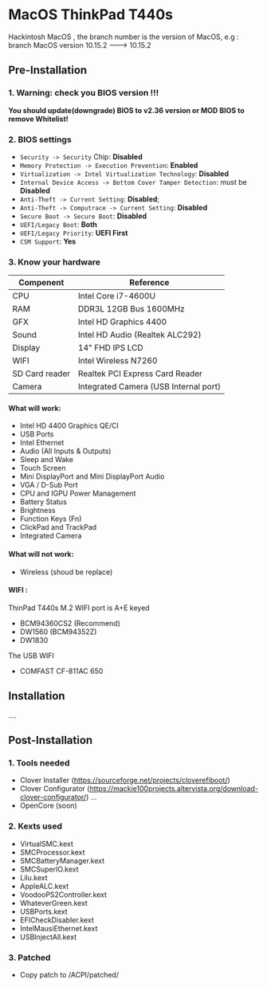 # MacOS ThinkPad T440s
Hackintosh MacOS , the branch number is the version of MacOS,
 e.g :
branch      MacOS version
10.15.2 ---> 10.15.2

## Pre-Installation

### 1. Warning: check you BIOS version !!!

**You should update(downgrade) BIOS to v2.36 version or MOD BIOS to remove Whitelist!**

### 2. BIOS settings

- `Security -> Security` Chip: **Disabled**
- `Memory Protection -> Execution Prevention`: **Enabled**
- `Virtualization -> Intel Virtualization Technology`: **Disabled**
- `Internal Device Access -> Bottom Cover Tamper Detection`: must be **Disabled**
- `Anti-Theft -> Current Setting`: **Disabled**;
- `Anti-Theft -> Computrace -> Current Setting`: **Disabled**
- `Secure Boot -> Secure Boot`: **Disabled**
- `UEFI/Legacy Boot`: **Both**
- `UEFI/Legacy Priority`: **UEFI First**
- `CSM Support`: **Yes**

### 3. Know your hardware

|Compenent|Reference|
|---|---|
|CPU|Intel Core i7-4600U|
|RAM|DDR3L 12GB Bus 1600MHz|
|GFX|Intel HD Graphics 4400|
|Sound|Intel HD Audio (Realtek ALC292)|
|Display|14" FHD IPS LCD|
|WIFI|Intel Wireless N7260|
|SD Card reader|Realtek PCI Express Card Reader|
|Camera|Integrated Camera (USB Internal port)|

#### What will work:
- Intel HD 4400 Graphics QE/CI
- USB Ports
- Intel Ethernet
- Audio (All Inputs & Outputs)
- Sleep and Wake
- Touch Screen
- Mini DisplayPort and Mini DisplayPort Audio
- VGA / D-Sub Port
- CPU and IGPU Power Management
- Battery Status
- Brightness
- Function Keys (Fn)
- ClickPad and TrackPad
- Integrated Camera

#### What will not work:
- Wireless (shoud be replace)

#### WIFI :
ThinPad T440s M.2 WIFI port is A+E keyed
- BCM94360CS2 (Recommend)
- DW1560 (BCM94352Z)
- DW1830

The USB WIFI 
- COMFAST CF-811AC 650
## Installation

....

## Post-Installation

### 1. Tools needed

- Clover Installer (https://sourceforge.net/projects/cloverefiboot/)
- Clover Configurator (https://mackie100projects.altervista.org/download-clover-configurator/)
...
- OpenCore (soon)

### 2. Kexts used
- VirtualSMC.kext
- SMCProcessor.kext
- SMCBatteryManager.kext
- SMCSuperIO.kext
- Lilu.kext
- AppleALC.kext
- VoodooPS2Controller.kext
- WhateverGreen.kext
- USBPorts.kext
- EFICheckDisabler.kext
- IntelMausiEthernet.kext
- USBInjectAll.kext

### 3. Patched
- Copy patch to /ACPI/patched/
